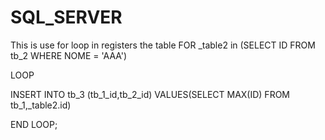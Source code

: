 # SQL_SERVER

This is use for loop in registers the table 
FOR _table2 in (SELECT ID FROM tb_2 WHERE NOME = 'AAA')

LOOP

   INSERT INTO tb_3 (tb_1_id,tb_2_id) VALUES(SELECT MAX(ID) FROM tb_1,_table2.id)

END LOOP;
